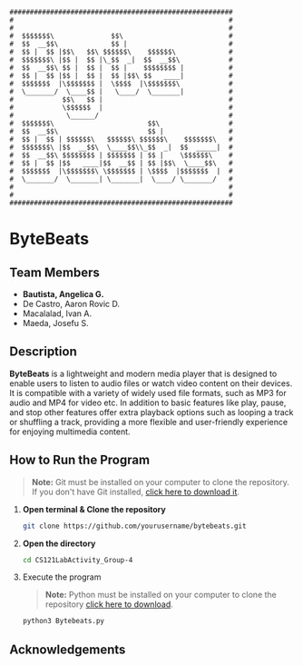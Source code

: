 ```
#######################################################
#                                                     #
#                                                     #
#  $$$$$$$\              $$\                          #
#  $$  __$$\             $$ |                         #
#  $$ |  $$ |$$\   $$\ $$$$$$\    $$$$$$\             #
#  $$$$$$$\ |$$ |  $$ |\_$$  _|  $$  __$$\            #
#  $$  __$$\ $$ |  $$ |  $$ |    $$$$$$$$ |           #
#  $$ |  $$ |$$ |  $$ |  $$ |$$\ $$   ____|           #
#  $$$$$$$  |\$$$$$$$ |  \$$$$  |\$$$$$$$\            #
#  \_______/  \____$$ |   \____/  \_______|           #
#            $$\   $$ |                               #
#            \$$$$$$  |                               #
#             \______/                                #
#  $$$$$$$\                       $$\                 #
#  $$  __$$\                      $$ |                #
#  $$ |  $$ | $$$$$$\   $$$$$$\ $$$$$$\    $$$$$$$\   #
#  $$$$$$$\ |$$  __$$\  \____$$\\_$$  _|  $$  _____|  #
#  $$  __$$\ $$$$$$$$ | $$$$$$$ | $$ |    \$$$$$$\    #
#  $$ |  $$ |$$   ____|$$  __$$ | $$ |$$\  \____$$\   #
#  $$$$$$$  |\$$$$$$$\ \$$$$$$$ | \$$$$  |$$$$$$$  |  #
#  \_______/  \_______| \_______|  \____/ \_______/   #
#                                                     #
#                                                     #
#######################################################
```
# **ByteBeats**

## **Team Members**

- **Bautista, Angelica G.**
- De Castro, Aaron Rovic D.
- Macalalad, Ivan A.
- Maeda, Josefu S.


## Description
**ByteBeats** is a lightweight and modern media player that is designed to enable users to listen to audio files or watch video content on their devices. It is compatible with a variety of widely used file formats, such as MP3 for audio and MP4 for video etc. In addition to basic features like play, pause, and stop other features offer extra playback options such as looping a track or shuffling a track, providing a more flexible and user-friendly experience for enjoying multimedia content.

## How to Run the Program
> **Note:** Git must be installed on your computer to clone the repository.  
> If you don't have Git installed, [click here to download it](https://git-scm.com/downloads/win).

1. **Open terminal & Clone the repository**
   ```bash
   git clone https://github.com/yourusername/bytebeats.git
   
2. **Open the directory**
   ```bash
   cd CS121LabActivity_Group-4
3. Execute the program
   > **Note:** Python must be installed on your computer to clone the repository [click here to download](https://www.python.org/downloads/).
   ```bash
   python3 Bytebeats.py

## Acknowledgements
   


